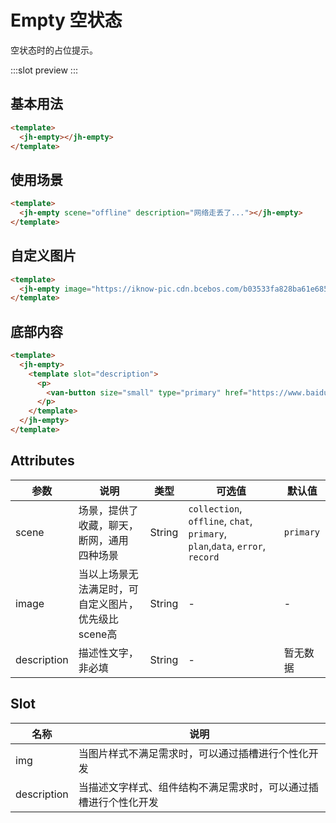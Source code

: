 # Empty 空状态

空状态时的占位提示。

:::slot preview
<ClientOnly>
  <jh-empty-demo />
</ClientOnly>
:::

## 基本用法

```html
<template>
  <jh-empty></jh-empty>
</template>
```

## 使用场景


```html
<template>
  <jh-empty scene="offline" description="网络走丢了..."></jh-empty>
</template>
```

## 自定义图片

```html
<template>
  <jh-empty image="https://iknow-pic.cdn.bcebos.com/b03533fa828ba61e68571c505134970a304e5910"></jh-empty>
</template>
```

## 底部内容

```html
<template>
  <jh-empty>
    <template slot="description">
      <p>
        <van-button size="small" type="primary" href="https://www.baidu.com">百度一下</van-button>
      </p>
    </template>
  </jh-empty>
</template>
```



## Attributes

| 参数 | 说明 | 类型 | 可选值 | 默认值 |
| --- | --- | --- | --- | --- |
| scene | 场景，提供了收藏，聊天，断网，通用 四种场景 | String | `collection`, `offline`, `chat`, `primary`, `plan`,`data`, `error`, `record` | `primary` |
| image | 当以上场景无法满足时，可自定义图片，优先级比scene高 | String | - | - |
| description | 描述性文字，非必填 | String | - | 暂无数据 |

## Slot

| 名称  | 说明               |
| ------ | ------------------ |
| img | 当图片样式不满足需求时，可以通过插槽进行个性化开发 |
| description | 当描述文字样式、组件结构不满足需求时，可以通过插槽进行个性化开发 |
